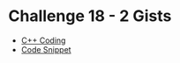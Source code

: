 # Challenge 18 - 2 Gists

- [C++ Coding](https://gist.github.com/Mrjoy832/df6bb16f3bb32faaaa5f68c9150477c8)
- [Code Snippet](https://gist.github.com/Mrjoy832/bcfb0aeba9539152f70e3a8b0b93295e)



